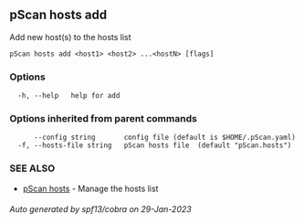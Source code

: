 ## pScan hosts add

Add new host(s) to the hosts list

```
pScan hosts add <host1> <host2> ...<hostN> [flags]
```

### Options

```
  -h, --help   help for add
```

### Options inherited from parent commands

```
      --config string       config file (default is $HOME/.pScan.yaml)
  -f, --hosts-file string   pScan hosts file  (default "pScan.hosts")
```

### SEE ALSO

* [pScan hosts](pScan_hosts.md)	 - Manage the hosts list

###### Auto generated by spf13/cobra on 29-Jan-2023
